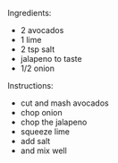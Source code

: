 Ingredients:
- 2 avocados
- 1 lime
- 2 tsp salt
- jalapeno to taste
- 1/2 onion

Instructions:
- cut and mash avocados
- chop onion
- chop the jalapeno
- squeeze lime
- add salt
- and mix well
